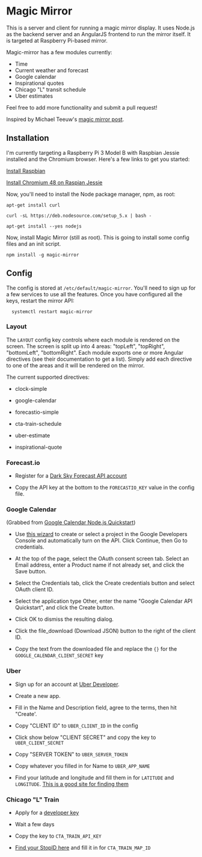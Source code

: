 Magic Mirror
============

This is a server and client for running a magic mirror display. It uses Node.js
as the backend server and an AngularJS frontend to run the mirror itself. It is
targeted at Raspberry Pi-based mirror.

Magic-mirror has a few modules currently:
  * Time
  * Current weather and forecast
  * Google calendar
  * Inspirational quotes
  * Chicago "L" transit schedule
  * Uber estimates

Feel free to add more functionality and submit a pull request!

Inspired by Michael Teeuw's [magic mirror post](http://michaelteeuw.nl/tagged/magicmirror).

Installation
------------

I'm currently targeting a Raspberry Pi 3 Model B with Raspbian Jessie installed
and the Chromium browser. Here's a few links to get you started:

[Install Raspbian](https://www.andrewmunsell.com/blog/getting-started-raspberry-pi-install-raspbian/)

[Install Chromium 48 on Raspian Jessie](https://www.raspberrypi.org/forums/viewtopic.php?t=121195)

Now, you'll need to install the Node package manager, npm, as root:

    apt-get install curl
  
    curl -sL https://deb.nodesource.com/setup_5.x | bash -
  
    apt-get install --yes nodejs

Now, install Magic Mirror (still as root). This is going to install some config
files and an init script. 
  
    npm install -g magic-mirror


Config
------

The config is stored at `/etc/default/magic-mirror`. You'll need to sign up for
a few services to use all the features. Once you have configured all the keys,
restart the mirror API:

      systemctl restart magic-mirror

### Layout

The `LAYOUT` config key controls where each module is rendered on the screen.
The screen is split up into 4 areas: "topLeft", "topRight", "bottomLeft",
"bottomRight". Each module exports one or more Angular directives (see their
documentation to get a list). Simply add each directive to one of the areas
and it will be rendered on the mirror.

The current supported directives:

* clock-simple

* google-calendar

* forecastio-simple

* cta-train-schedule

* uber-estimate

* inspirational-quote

### Forecast.io

* Register for a [Dark Sky Forecast API account](https://developer.forecast.io/register)
 
* Copy the API key at the bottom to the `FORECASTIO_KEY` value in the config
  file.

### Google Calendar

(Grabbed from [Google Calendar Node.js Quickstart](https://developers.google.com/google-apps/calendar/quickstart/nodejs#prerequisites))

* Use [this wizard](https://console.developers.google.com/start/api?id=calendar)
  to create or select a project in the Google Developers Console and
  automatically turn on the API. Click Continue, then Go to credentials.

* At the top of the page, select the OAuth consent screen tab. Select an Email
  address, enter a Product name if not already set, and click the Save button.

* Select the Credentials tab, click the Create credentials button and select
  OAuth client ID.

* Select the application type Other, enter the name "Google Calendar API
  Quickstart", and click the Create button.

* Click OK to dismiss the resulting dialog.

* Click the file_download (Download JSON) button to the right of the client ID.

* Copy the text from the downloaded file and replace the `{}` for the 
  `GOOGLE_CALENDAR_CLIENT_SECRET` key

### Uber

* Sign up for an account at [Uber Developer](developer.uber.com/dashboard).

* Create a new app.

* Fill in the Name and Description field, agree to the terms, then hit
  "Create'.

* Copy "CLIENT ID" to `UBER_CLIENT_ID` in the config

* Click show below "CLIENT SECRET" and copy the key to `UBER_CLIENT_SECRET`

* Copy "SERVER TOKEN" to `UBER_SERVER_TOKEN`

* Copy whatever you filled in for Name to `UBER_APP_NAME`

* Find your latitude and longitude and fill them in for `LATITUDE` and 
  `LONGITUDE`. [This is a good site for finding them](http://mygeoposition.com/)

### Chicago "L" Train

* Apply for a [developer key](http://www.transitchicago.com/developers/traintrackerapply.aspx)

* Wait a few days

* Copy the key to `CTA_TRAIN_API_KEY`

* [Find your StopID here](http://www.transitchicago.com/developers/ttdocs/default.aspx#locations)
  and fill it in for `CTA_TRAIN_MAP_ID`
